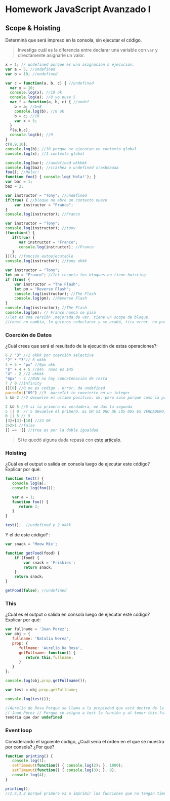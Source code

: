 
# Homework JavaScript Avanzado I

## Scope & Hoisting

Determiná que será impreso en la consola, sin ejecutar el código.

> Investiga cuál es la diferencia entre declarar una variable con `var` y directamente asignarle un valor.

```javascript
x = 1; // undefined porque es una asignación o ejecución.
var a = 5; //undefined
var b = 10; //undefined

var c = function(a, b, c) { //undefined
  var x = 10;
  console.log(x); //10 ok 
  console.log(a); //8 yo puse 5
  var f = function(a, b, c) { //undef
    b = a; //b=8 
    console.log(b); //8 ok
    b = c; //10
    var x = 5;
  }
  f(a,b,c);
  console.log(b); //9
}
c(8,9,10);
console.log(b); //10 porque se ejecutan en contexto global
console.log(x); //1 contexto global
```

```javascript
console.log(bar); //undefined okkkkk
console.log(baz); //crashea o undefined crasheaaaa
foo(); //Hola!!
function foo() { console.log('Hola!'); }
var bar = 1;
baz = 2;
```

```javascript
var instructor = "Tony"; //undefined
if(true) { //bloque no abre un contexto nuevo
    var instructor = "Franco";
}
console.log(instructor); //Franco


```

```javascript ///este ejercicio está OK
var instructor = "Tony";
console.log(instructor); //tony
(function() {
   if(true) {
      var instructor = "Franco";
      console.log(instructor); //Franco
   }
})(); //función autoejecutable
console.log(instructor); //tony okkk
```

```javascript
var instructor = "Tony";
let pm = "Franco"; //let respeta los bloques no tiene hoisting
if (true) {
    var instructor = "The Flash";
    let pm = "Reverse Flash";
    console.log(instructor); //The Flash
    console.log(pm); //Reverse Flash
}
console.log(instructor); //The Flash
console.log(pm); // Franco nunca se pisó
//let es una versión ,mejorada de var. tiene un scope de bloque. 
//const no cambia, lo quieres redeclarar y se acabó, tira error. no puedes reasignar. 
```
### Coerción de Datos

¿Cuál crees que será el resultado de la ejecución de estas operaciones?:

```javascript
6 / "3" //2 okkk por coerción selectiva
"2" * "3"// 6 okkk
4 + 5 + "px" //9px okk
"$" + 4 + 5 //$45  nooo es $45
"4" - 2 //2 okkkk
"4px" - 2 //NaN no hay concatenación de resta
7 / 0 //Infinity 
{}[0] //0 no es codigo . error, da undefined
parseInt("09") //9  parseInt te convierte en un integer
5 && 2 //2 devuelve el ultimo positivo. ok, pero solo porque como la primera es verdadera me da la segunda. si el primero es falso, me da falso

2 && 5 //5 si la primera es verdadera, me das la segunda
5 || 0  // 5 devuelve el primerO. EL OR SI UNO DE LOS DOS ES VERDADERO, DAME EL VALOR DEL VERDADERO. SI AMBOS SON VERDADEROS ME DA EL PRIMERO
0 || 5 // 5
[3]+[3]-[10] //23 OK
3>2>1 //false 
[] == ![] //true es por la doble igualdad
```

> Si te quedó alguna duda repasá con [este artículo](http://javascript.info/tutorial/object-conversion).


### Hoisting

¿Cuál es el output o salida en consola luego de ejecutar este código? Explicar por qué:

```javascript
function test() {
   console.log(a);
   console.log(foo());

   var a = 1;
   function foo() {
      return 2;
   }
}

test();  //undefined y 2 okkk 
```

Y el de este código? :

```javascript
var snack = 'Meow Mix';

function getFood(food) {
    if (food) {
        var snack = 'Friskies';
        return snack;
    }
    return snack;
}

getFood(false); //undefined
```

### This

¿Cuál es el output o salida en consola luego de ejecutar esté código? Explicar por qué:

```javascript
var fullname = 'Juan Perez';
var obj = {
   fullname: 'Natalia Nerea',
   prop: {
      fullname: 'Aurelio De Rosa',
      getFullname: function() {
         return this.fullname;
      }
   }
};

console.log(obj.prop.getFullname());

var test = obj.prop.getFullname;

console.log(test()); 

//Aurelio de Rosa Porque se llama a la propiedad que está dentro de la función getFullName
// Juan Perez // Porque se asigna a test la función y al tener this.fullname va a busvar el fullname que está en el contexto glogal
tendria que dar undefined
```

### Event loop

Considerando el siguiente código, ¿Cuál sería el orden en el que se muestra por consola? ¿Por qué?

```javascript
function printing() {
   console.log(1);
   setTimeout(function() { console.log(2); }, 1000);
   setTimeout(function() { console.log(3); }, 0);
   console.log(4);
}

printing();
//1,4,3,2 porqué primero va a imprimir las funciones que no tengan timeout y luego las que tengan menos timeoout
```
